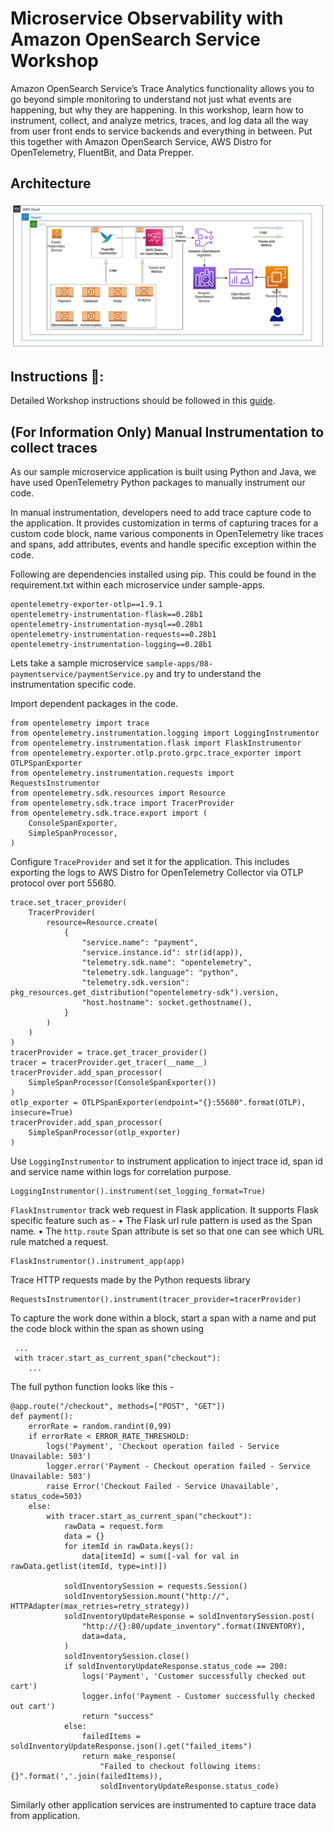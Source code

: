 # Microservice Observability with Amazon OpenSearch Service Workshop

Amazon OpenSearch Service’s Trace Analytics functionality allows you to go beyond simple monitoring to understand not just what events are happening, but why they are happening. In this workshop, learn how to instrument, collect, and analyze metrics, traces, and log data all the way from user front ends to service backends and everything in between. Put this together with Amazon OpenSearch Service, AWS Distro for OpenTelemetry, FluentBit, and Data Prepper.

## Architecture
![architecture](/assets/arch.jpg)

## Instructions 🚀:
Detailed Workshop instructions should be followed in this [guide](https://catalog.us-east-1.prod.workshops.aws/workshops/1abb648b-2ef8-442c-a731-efbcb69c1e1e).

## (For Information Only) Manual Instrumentation to collect traces

As our sample microservice application is built using Python and Java, we have used OpenTelemetry Python packages to manually instrument our code.

In manual instrumentation, developers need to add trace capture code to the application. It provides customization in terms of capturing traces for a custom code block, name various components in OpenTelemetry like traces and spans, add attributes, events and handle specific exception within the code.

Following are dependencies installed using pip. This could be found in the requirement.txt within each microservice under sample-apps.
```
opentelemetry-exporter-otlp==1.9.1
opentelemetry-instrumentation-flask==0.28b1
opentelemetry-instrumentation-mysql==0.28b1
opentelemetry-instrumentation-requests==0.28b1
opentelemetry-instrumentation-logging==0.28b1
```
Lets take a sample microservice ```sample-apps/08-paymentservice/paymentService.py``` and try to understand the instrumentation specific code.

Import dependent packages in the code.
```
from opentelemetry import trace
from opentelemetry.instrumentation.logging import LoggingInstrumentor
from opentelemetry.instrumentation.flask import FlaskInstrumentor
from opentelemetry.exporter.otlp.proto.grpc.trace_exporter import OTLPSpanExporter
from opentelemetry.instrumentation.requests import RequestsInstrumentor
from opentelemetry.sdk.resources import Resource
from opentelemetry.sdk.trace import TracerProvider
from opentelemetry.sdk.trace.export import (
    ConsoleSpanExporter,
    SimpleSpanProcessor,
)
```
Configure ```TraceProvider``` and set it for the application. This includes exporting the logs to AWS Distro for OpenTelemetry Collector via OTLP protocol over port 55680.
```
trace.set_tracer_provider(
    TracerProvider(
        resource=Resource.create(
            {
                "service.name": "payment",
                "service.instance.id": str(id(app)),
                "telemetry.sdk.name": "opentelemetry",
                "telemetry.sdk.language": "python",
                "telemetry.sdk.version": pkg_resources.get_distribution("opentelemetry-sdk").version,
                "host.hostname": socket.gethostname(),
            }
        )
    )
)
tracerProvider = trace.get_tracer_provider()
tracer = tracerProvider.get_tracer(__name__)
tracerProvider.add_span_processor(
    SimpleSpanProcessor(ConsoleSpanExporter())
)
otlp_exporter = OTLPSpanExporter(endpoint="{}:55680".format(OTLP), insecure=True)
tracerProvider.add_span_processor(
    SimpleSpanProcessor(otlp_exporter)
)
```

Use ```LoggingInstrumentor``` to instrument application to inject trace id, span id and service name within logs for correlation purpose.
```
LoggingInstrumentor().instrument(set_logging_format=True)
```
```FlaskInstrumentor``` track web request in Flask application. It supports Flask specific feature such as - 
•	The Flask url rule pattern is used as the Span name.
•	The ```http.route``` Span attribute is set so that one can see which URL rule matched a request.
```
FlaskInstrumentor().instrument_app(app)
```
Trace HTTP requests made by the Python requests library
```
RequestsInstrumentor().instrument(tracer_provider=tracerProvider)
```
To capture the work done within a block, start a span with a name and put the code block within the span as shown using
```
 ...
 with tracer.start_as_current_span("checkout"):
    ...
```
The full python function looks like this - 
```
@app.route("/checkout", methods=["POST", "GET"])
def payment():
    errorRate = random.randint(0,99)
    if errorRate < ERROR_RATE_THRESHOLD:
        logs('Payment', 'Checkout operation failed - Service Unavailable: 503')
        logger.error('Payment - Checkout operation failed - Service Unavailable: 503')
        raise Error('Checkout Failed - Service Unavailable', status_code=503)
    else:
        with tracer.start_as_current_span("checkout"):
            rawData = request.form
            data = {}
            for itemId in rawData.keys():
                data[itemId] = sum([-val for val in rawData.getlist(itemId, type=int)])

            soldInventorySession = requests.Session()
            soldInventorySession.mount("http://", HTTPAdapter(max_retries=retry_strategy))
            soldInventoryUpdateResponse = soldInventorySession.post(
                "http://{}:80/update_inventory".format(INVENTORY),
                data=data,
            )
            soldInventorySession.close()
            if soldInventoryUpdateResponse.status_code == 200:
                logs('Payment', 'Customer successfully checked out cart')
                logger.info('Payment - Customer successfully checked out cart')
                return "success"
            else:
                failedItems = soldInventoryUpdateResponse.json().get("failed_items")
                return make_response(
                    "Failed to checkout following items: {}".format(','.join(failedItems)),
                    soldInventoryUpdateResponse.status_code)
```
Similarly other application services are instrumented to capture trace data from application.
